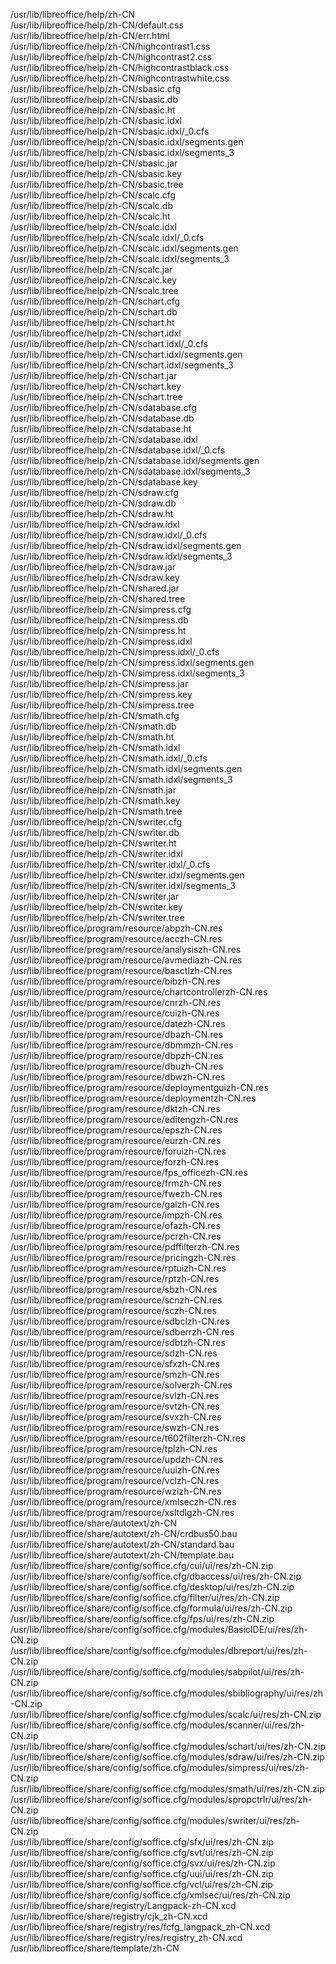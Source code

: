 /usr/lib/libreoffice/help/zh-CN  
/usr/lib/libreoffice/help/zh-CN/default.css  
/usr/lib/libreoffice/help/zh-CN/err.html  
/usr/lib/libreoffice/help/zh-CN/highcontrast1.css  
/usr/lib/libreoffice/help/zh-CN/highcontrast2.css  
/usr/lib/libreoffice/help/zh-CN/highcontrastblack.css  
/usr/lib/libreoffice/help/zh-CN/highcontrastwhite.css  
/usr/lib/libreoffice/help/zh-CN/sbasic.cfg  
/usr/lib/libreoffice/help/zh-CN/sbasic.db  
/usr/lib/libreoffice/help/zh-CN/sbasic.ht  
/usr/lib/libreoffice/help/zh-CN/sbasic.idxl  
/usr/lib/libreoffice/help/zh-CN/sbasic.idxl/\_0.cfs  
/usr/lib/libreoffice/help/zh-CN/sbasic.idxl/segments.gen  
/usr/lib/libreoffice/help/zh-CN/sbasic.idxl/segments\_3  
/usr/lib/libreoffice/help/zh-CN/sbasic.jar  
/usr/lib/libreoffice/help/zh-CN/sbasic.key  
/usr/lib/libreoffice/help/zh-CN/sbasic.tree  
/usr/lib/libreoffice/help/zh-CN/scalc.cfg  
/usr/lib/libreoffice/help/zh-CN/scalc.db  
/usr/lib/libreoffice/help/zh-CN/scalc.ht  
/usr/lib/libreoffice/help/zh-CN/scalc.idxl  
/usr/lib/libreoffice/help/zh-CN/scalc.idxl/\_0.cfs  
/usr/lib/libreoffice/help/zh-CN/scalc.idxl/segments.gen  
/usr/lib/libreoffice/help/zh-CN/scalc.idxl/segments\_3  
/usr/lib/libreoffice/help/zh-CN/scalc.jar  
/usr/lib/libreoffice/help/zh-CN/scalc.key  
/usr/lib/libreoffice/help/zh-CN/scalc.tree  
/usr/lib/libreoffice/help/zh-CN/schart.cfg  
/usr/lib/libreoffice/help/zh-CN/schart.db  
/usr/lib/libreoffice/help/zh-CN/schart.ht  
/usr/lib/libreoffice/help/zh-CN/schart.idxl  
/usr/lib/libreoffice/help/zh-CN/schart.idxl/\_0.cfs  
/usr/lib/libreoffice/help/zh-CN/schart.idxl/segments.gen  
/usr/lib/libreoffice/help/zh-CN/schart.idxl/segments\_3  
/usr/lib/libreoffice/help/zh-CN/schart.jar  
/usr/lib/libreoffice/help/zh-CN/schart.key  
/usr/lib/libreoffice/help/zh-CN/schart.tree  
/usr/lib/libreoffice/help/zh-CN/sdatabase.cfg  
/usr/lib/libreoffice/help/zh-CN/sdatabase.db  
/usr/lib/libreoffice/help/zh-CN/sdatabase.ht  
/usr/lib/libreoffice/help/zh-CN/sdatabase.idxl  
/usr/lib/libreoffice/help/zh-CN/sdatabase.idxl/\_0.cfs  
/usr/lib/libreoffice/help/zh-CN/sdatabase.idxl/segments.gen  
/usr/lib/libreoffice/help/zh-CN/sdatabase.idxl/segments\_3  
/usr/lib/libreoffice/help/zh-CN/sdatabase.key  
/usr/lib/libreoffice/help/zh-CN/sdraw.cfg  
/usr/lib/libreoffice/help/zh-CN/sdraw.db  
/usr/lib/libreoffice/help/zh-CN/sdraw.ht  
/usr/lib/libreoffice/help/zh-CN/sdraw.idxl  
/usr/lib/libreoffice/help/zh-CN/sdraw.idxl/\_0.cfs  
/usr/lib/libreoffice/help/zh-CN/sdraw.idxl/segments.gen  
/usr/lib/libreoffice/help/zh-CN/sdraw.idxl/segments\_3  
/usr/lib/libreoffice/help/zh-CN/sdraw.jar  
/usr/lib/libreoffice/help/zh-CN/sdraw.key  
/usr/lib/libreoffice/help/zh-CN/shared.jar  
/usr/lib/libreoffice/help/zh-CN/shared.tree  
/usr/lib/libreoffice/help/zh-CN/simpress.cfg  
/usr/lib/libreoffice/help/zh-CN/simpress.db  
/usr/lib/libreoffice/help/zh-CN/simpress.ht  
/usr/lib/libreoffice/help/zh-CN/simpress.idxl  
/usr/lib/libreoffice/help/zh-CN/simpress.idxl/\_0.cfs  
/usr/lib/libreoffice/help/zh-CN/simpress.idxl/segments.gen  
/usr/lib/libreoffice/help/zh-CN/simpress.idxl/segments\_3  
/usr/lib/libreoffice/help/zh-CN/simpress.jar  
/usr/lib/libreoffice/help/zh-CN/simpress.key  
/usr/lib/libreoffice/help/zh-CN/simpress.tree  
/usr/lib/libreoffice/help/zh-CN/smath.cfg  
/usr/lib/libreoffice/help/zh-CN/smath.db  
/usr/lib/libreoffice/help/zh-CN/smath.ht  
/usr/lib/libreoffice/help/zh-CN/smath.idxl  
/usr/lib/libreoffice/help/zh-CN/smath.idxl/\_0.cfs  
/usr/lib/libreoffice/help/zh-CN/smath.idxl/segments.gen  
/usr/lib/libreoffice/help/zh-CN/smath.idxl/segments\_3  
/usr/lib/libreoffice/help/zh-CN/smath.jar  
/usr/lib/libreoffice/help/zh-CN/smath.key  
/usr/lib/libreoffice/help/zh-CN/smath.tree  
/usr/lib/libreoffice/help/zh-CN/swriter.cfg  
/usr/lib/libreoffice/help/zh-CN/swriter.db  
/usr/lib/libreoffice/help/zh-CN/swriter.ht  
/usr/lib/libreoffice/help/zh-CN/swriter.idxl  
/usr/lib/libreoffice/help/zh-CN/swriter.idxl/\_0.cfs  
/usr/lib/libreoffice/help/zh-CN/swriter.idxl/segments.gen  
/usr/lib/libreoffice/help/zh-CN/swriter.idxl/segments\_3  
/usr/lib/libreoffice/help/zh-CN/swriter.jar  
/usr/lib/libreoffice/help/zh-CN/swriter.key  
/usr/lib/libreoffice/help/zh-CN/swriter.tree  
/usr/lib/libreoffice/program/resource/abpzh-CN.res  
/usr/lib/libreoffice/program/resource/acczh-CN.res  
/usr/lib/libreoffice/program/resource/analysiszh-CN.res  
/usr/lib/libreoffice/program/resource/avmediazh-CN.res  
/usr/lib/libreoffice/program/resource/basctlzh-CN.res  
/usr/lib/libreoffice/program/resource/bibzh-CN.res  
/usr/lib/libreoffice/program/resource/chartcontrollerzh-CN.res  
/usr/lib/libreoffice/program/resource/cnrzh-CN.res  
/usr/lib/libreoffice/program/resource/cuizh-CN.res  
/usr/lib/libreoffice/program/resource/datezh-CN.res  
/usr/lib/libreoffice/program/resource/dbazh-CN.res  
/usr/lib/libreoffice/program/resource/dbmmzh-CN.res  
/usr/lib/libreoffice/program/resource/dbpzh-CN.res  
/usr/lib/libreoffice/program/resource/dbuzh-CN.res  
/usr/lib/libreoffice/program/resource/dbwzh-CN.res  
/usr/lib/libreoffice/program/resource/deploymentguizh-CN.res  
/usr/lib/libreoffice/program/resource/deploymentzh-CN.res  
/usr/lib/libreoffice/program/resource/dktzh-CN.res  
/usr/lib/libreoffice/program/resource/editengzh-CN.res  
/usr/lib/libreoffice/program/resource/epszh-CN.res  
/usr/lib/libreoffice/program/resource/eurzh-CN.res  
/usr/lib/libreoffice/program/resource/foruizh-CN.res  
/usr/lib/libreoffice/program/resource/forzh-CN.res  
/usr/lib/libreoffice/program/resource/fps\_officezh-CN.res  
/usr/lib/libreoffice/program/resource/frmzh-CN.res  
/usr/lib/libreoffice/program/resource/fwezh-CN.res  
/usr/lib/libreoffice/program/resource/galzh-CN.res  
/usr/lib/libreoffice/program/resource/impzh-CN.res  
/usr/lib/libreoffice/program/resource/ofazh-CN.res  
/usr/lib/libreoffice/program/resource/pcrzh-CN.res  
/usr/lib/libreoffice/program/resource/pdffilterzh-CN.res  
/usr/lib/libreoffice/program/resource/pricingzh-CN.res  
/usr/lib/libreoffice/program/resource/rptuizh-CN.res  
/usr/lib/libreoffice/program/resource/rptzh-CN.res  
/usr/lib/libreoffice/program/resource/sbzh-CN.res  
/usr/lib/libreoffice/program/resource/scnzh-CN.res  
/usr/lib/libreoffice/program/resource/sczh-CN.res  
/usr/lib/libreoffice/program/resource/sdbclzh-CN.res  
/usr/lib/libreoffice/program/resource/sdberrzh-CN.res  
/usr/lib/libreoffice/program/resource/sdbtzh-CN.res  
/usr/lib/libreoffice/program/resource/sdzh-CN.res  
/usr/lib/libreoffice/program/resource/sfxzh-CN.res  
/usr/lib/libreoffice/program/resource/smzh-CN.res  
/usr/lib/libreoffice/program/resource/solverzh-CN.res  
/usr/lib/libreoffice/program/resource/svlzh-CN.res  
/usr/lib/libreoffice/program/resource/svtzh-CN.res  
/usr/lib/libreoffice/program/resource/svxzh-CN.res  
/usr/lib/libreoffice/program/resource/swzh-CN.res  
/usr/lib/libreoffice/program/resource/t602filterzh-CN.res  
/usr/lib/libreoffice/program/resource/tplzh-CN.res  
/usr/lib/libreoffice/program/resource/updzh-CN.res  
/usr/lib/libreoffice/program/resource/uuizh-CN.res  
/usr/lib/libreoffice/program/resource/vclzh-CN.res  
/usr/lib/libreoffice/program/resource/wzizh-CN.res  
/usr/lib/libreoffice/program/resource/xmlseczh-CN.res  
/usr/lib/libreoffice/program/resource/xsltdlgzh-CN.res  
/usr/lib/libreoffice/share/autotext/zh-CN  
/usr/lib/libreoffice/share/autotext/zh-CN/crdbus50.bau  
/usr/lib/libreoffice/share/autotext/zh-CN/standard.bau  
/usr/lib/libreoffice/share/autotext/zh-CN/template.bau  
/usr/lib/libreoffice/share/config/soffice.cfg/cui/ui/res/zh-CN.zip  
/usr/lib/libreoffice/share/config/soffice.cfg/dbaccess/ui/res/zh-CN.zip  
/usr/lib/libreoffice/share/config/soffice.cfg/desktop/ui/res/zh-CN.zip  
/usr/lib/libreoffice/share/config/soffice.cfg/filter/ui/res/zh-CN.zip  
/usr/lib/libreoffice/share/config/soffice.cfg/formula/ui/res/zh-CN.zip  
/usr/lib/libreoffice/share/config/soffice.cfg/fps/ui/res/zh-CN.zip  
/usr/lib/libreoffice/share/config/soffice.cfg/modules/BasicIDE/ui/res/zh-CN.zip  
/usr/lib/libreoffice/share/config/soffice.cfg/modules/dbreport/ui/res/zh-CN.zip  
/usr/lib/libreoffice/share/config/soffice.cfg/modules/sabpilot/ui/res/zh-CN.zip  
/usr/lib/libreoffice/share/config/soffice.cfg/modules/sbibliography/ui/res/zh-CN.zip  
/usr/lib/libreoffice/share/config/soffice.cfg/modules/scalc/ui/res/zh-CN.zip  
/usr/lib/libreoffice/share/config/soffice.cfg/modules/scanner/ui/res/zh-CN.zip  
/usr/lib/libreoffice/share/config/soffice.cfg/modules/schart/ui/res/zh-CN.zip  
/usr/lib/libreoffice/share/config/soffice.cfg/modules/sdraw/ui/res/zh-CN.zip  
/usr/lib/libreoffice/share/config/soffice.cfg/modules/simpress/ui/res/zh-CN.zip  
/usr/lib/libreoffice/share/config/soffice.cfg/modules/smath/ui/res/zh-CN.zip  
/usr/lib/libreoffice/share/config/soffice.cfg/modules/spropctrlr/ui/res/zh-CN.zip  
/usr/lib/libreoffice/share/config/soffice.cfg/modules/swriter/ui/res/zh-CN.zip  
/usr/lib/libreoffice/share/config/soffice.cfg/sfx/ui/res/zh-CN.zip  
/usr/lib/libreoffice/share/config/soffice.cfg/svt/ui/res/zh-CN.zip  
/usr/lib/libreoffice/share/config/soffice.cfg/svx/ui/res/zh-CN.zip  
/usr/lib/libreoffice/share/config/soffice.cfg/uui/ui/res/zh-CN.zip  
/usr/lib/libreoffice/share/config/soffice.cfg/vcl/ui/res/zh-CN.zip  
/usr/lib/libreoffice/share/config/soffice.cfg/xmlsec/ui/res/zh-CN.zip  
/usr/lib/libreoffice/share/registry/Langpack-zh-CN.xcd  
/usr/lib/libreoffice/share/registry/cjk\_zh-CN.xcd  
/usr/lib/libreoffice/share/registry/res/fcfg\_langpack\_zh-CN.xcd  
/usr/lib/libreoffice/share/registry/res/registry\_zh-CN.xcd  
/usr/lib/libreoffice/share/template/zh-CN  
